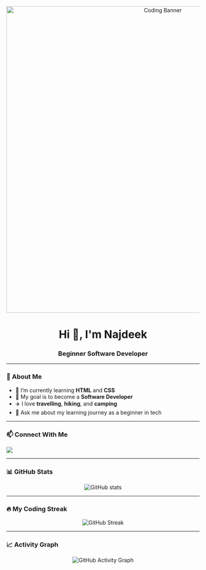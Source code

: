 <!-- Banner -->
<p align="center">
  <img src="https://media.giphy.com/media/qgQUggAC3Pfv687qPC/giphy.gif" width="800" alt="Coding Banner">
</p>

<h1 align="center">Hi 👋, I'm Najdeek</h1>
<h3 align="center">Beginner Software Developer </h3>

---

### 🚀 About Me
- 🌱 I’m currently learning **HTML** and **CSS**  
- 🎯 My goal is to become a **Software Developer**  
- ✈️ I love **travelling**, **hiking**, and **camping**  
- 💬 Ask me about my learning journey as a beginner in tech  

---

### 📫 Connect With Me
<p>
  <a href="https://www.linkedin.com/in/YOUR-LINK-HERE" target="_blank">
    <img src="https://img.shields.io/badge/LinkedIn-0077B5?style=for-the-badge&logo=linkedin&logoColor=white"/>
  </a>
</p>

---

### 📊 GitHub Stats
<p align="center">
  <img src="https://github-readme-stats.vercel.app/api?username=najdeek&show_icons=true&theme=tokyonight" alt="GitHub stats" />
</p>

---

### 🔥 My Coding Streak
<p align="center">
  <img src="https://streak-stats.demolab.com?user=najdeek&theme=tokyonight" alt="GitHub Streak" />
</p>

---

### 📈 Activity Graph
<p align="center">
  <img src="https://github-readme-activity-graph.vercel.app/graph?username=najdeek&theme=tokyo-night&hide_border=true" alt="GitHub Activity Graph" />
</p>


